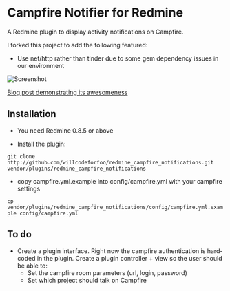 Campfire Notifier for Redmine
=============================

A Redmine plugin to display activity notifications on Campfire.

I forked this project to add the following featured:

- Use net/http rather than tinder due to some gem dependency issues in our
  environment

![Screenshot](http://media.tumblr.com/tumblr_ku4fmvVJTB1qz6hl3.png)

[Blog post demonstrating its awesomeness](http://atelierconvivialite.com/post/202630568)

Installation
------------

- You need Redmine 0.8.5 or above

- Install the plugin:

`git clone http://github.com/willcodeforfoo/redmine_campfire_notifications.git vendor/plugins/redmine_campfire_notifications`

- copy campfire.yml.example into config/campfire.yml with your campfire settings

`cp vendor/plugins/redmine_campfire_notifications/config/campfire.yml.example config/campfire.yml`

To do
---------

- Create a plugin interface. Right now the campfire authentication is hard-coded in the plugin. Create a plugin controller + view so the user should be able to:
  - Set the campfire room parameters (url, login, password)
  - Set which project should talk on Campfire
